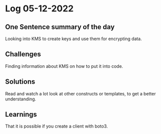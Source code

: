 # Log 05-12-2022

## One Sentence summary of the day
Looking into KMS to create keys and use them for encrypting data.

## Challenges
Finding information about KMS on how to put it into code.

## Solutions
Read and watch a lot look at other constructs or templates, to get a better understanding.

## Learnings
That it is possible if you create a client with boto3.